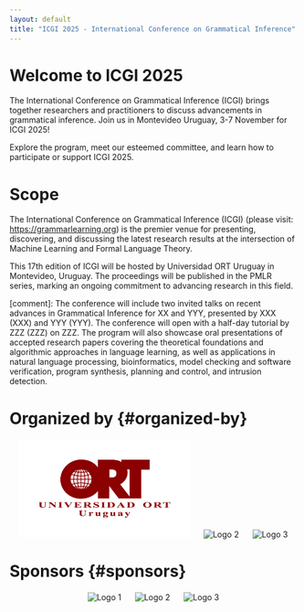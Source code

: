 ```yaml
---
layout: default
title: "ICGI 2025 - International Conference on Grammatical Inference"
---
```


# Welcome to ICGI 2025
The International Conference on Grammatical Inference (ICGI) brings together researchers and practitioners to discuss advancements in grammatical inference. Join us in Montevideo Uruguay, 3-7 November for ICGI 2025!

Explore the program, meet our esteemed committee, and learn how to participate or support ICGI 2025.

# Scope 
The International Conference on Grammatical Inference (ICGI) (please visit: https://grammarlearning.org) is the premier venue for presenting, discovering, and discussing the latest research results at the intersection of Machine Learning and Formal Language Theory.

This 17th edition of ICGI will be hosted by Universidad ORT Uruguay in Montevideo, Uruguay. The proceedings will be published in the PMLR series, marking an ongoing commitment to advancing research in this field.

[comment]: The conference will include two invited talks on recent advances in Grammatical Inference for XX and YYY, presented by XXX (XXX) and YYY (YYY). The conference will open with a half-day tutorial by ZZZ (ZZZ) on ZZZ. The program will also showcase oral presentations of accepted research papers covering the theoretical foundations and algorithmic approaches in language learning, as well as applications in natural language processing, bioinformatics, model checking and software verification, program synthesis, planning and control, and intrusion detection.

# Organized by {#organized-by}
<div style="text-align: center; margin-top: 20px;">
    <img src="assets/images/logo_ort.png" alt="Logo 1" style="max-width: 300px; margin: 0 10px;">
    <img src="assets/images/logo2.png" alt="Logo 2" style="max-width: 300px; margin: 0 10px;">
    <img src="assets/images/logo3.png" alt="Logo 3" style="max-width: 300px; margin: 0 10px;">
</div>

# Sponsors {#sponsors}
<div style="text-align: center; margin-top: 20px;">
    <img src="assets/images/logo1.png" alt="Logo 1" style="max-width: 300px; margin: 0 10px;">
    <img src="assets/images/logo2.png" alt="Logo 2" style="max-width: 300px; margin: 0 10px;">
    <img src="assets/images/logo3.png" alt="Logo 3" style="max-width: 300px; margin: 0 10px;">
</div>
